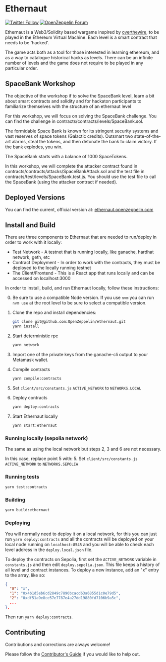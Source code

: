 # Ethernaut
 
[![Twitter Follow](https://img.shields.io/twitter/follow/OpenZeppelin?style=plastic&logo=twitter)](https://twitter.com/OpenZeppelin)
[![OpenZeppelin Forum](https://img.shields.io/badge/Ethernaut%20Forum%20-discuss-blue?style=plastic&logo=discourse)](https://forum.openzeppelin.com/tag/ethernaut)

Ethernaut is a Web3/Solidity based wargame inspired by [overthewire](https://overthewire.org), to be played in the Ethereum Virtual Machine. Each level is a smart contract that needs to be 'hacked'.

The game acts both as a tool for those interested in learning ethereum, and as a way to catalogue historical hacks as levels. There can be an infinite number of levels and the game does not require to be played in any particular order.

## SpaceBank Workshop

The objective of the workshop if to solve the SpaceBank level, learn a bit about smart contracts and solidity and for hackaton participants to familiarize themselves with the structure of an ethernaut level

For this workshop, we will focus on solving the SpaceBank challenge. You can find the challenge in contracts/contracts/levels/SpaceBank.sol. 

The formidable Space Bank is known for its stringent security systems and vast reserves of space tokens (Galactic credits). Outsmart two state-of-the-art alarms, steal the tokens, and then detonate the bank to claim victory. If the bank explodes, you win.

The SpaceBank starts with a balance of 1000 SpaceTokens.

In this workshop, we will complete the attacker contract found in contracts/contracts/attacks/SpaceBankAttack.sol and the test file in 
contracts/test/levels/SpaceBank.test.js. You should use the test file to call the SpaceBank (using the attacker contract if needed).


## Deployed Versions

You can find the current, official version at: [ethernaut.openzeppelin.com](https://ethernaut.openzeppelin.com)

## Install and Build

There are three components to Ethernaut that are needed to run/deploy in order to work with it locally:

- Test Network - A testnet that is running locally, like ganache, hardhat network, geth, etc
- Contract Deployment - In order to work with the contracts, they must be deployed to the locally running testnet
- The Client/Frontend - This is a React app that runs locally and can be accessed on localhost:3000

In order to install, build, and run Ethernaut locally, follow these instructions:

0. Be sure to use a compatible Node version. If you use `nvm` you can run `nvm use` at the root level to be sure to select a compatible version.

1. Clone the repo and install dependencies:

    ```bash
    git clone git@github.com:OpenZeppelin/ethernaut.git
    yarn install
    ```

2. Start deterministic rpc

    ```bash
    yarn network
    ```

3. Import one of the private keys from the ganache-cli output to your Metamask wallet.
4. Compile contracts

    ```bash
    yarn compile:contracts
    ```

5. Set `client/src/constants.js` `ACTIVE_NETWORK` to `NETWORKS.LOCAL`
6. Deploy contracts

    ```bash
    yarn deploy:contracts
    ```

7. Start Ethernaut locally

    ```bash
    yarn start:ethernaut
    ```

### Running locally (sepolia network)

The same as using the local network but steps 2, 3 and 6 are not necessary.

In this case, replace point 5 with:
5. Set `client/src/constants.js` `ACTIVE_NETWORK` to `NETWORKS.SEPOLIA`

### Running tests

```bash
yarn test:contracts
```

### Building

```bash
yarn build:ethernaut
```

### Deploying

You will normally need to deploy it on a local network, for this you can just run `yarn deploy:contracts` and all the contracts will be deployed on your local node running on `localhost:8545` and you will be able to check each level address in the `deploy.local.json` file.

To deploy the contracts on Sepolia, first set the `ACTIVE_NETWORK` variable in `constants.js` and then edit `deploy.sepolia.json`. This file keeps a history of all level and contract instances. To deploy a new instance, add an "x" entry to the array, like so:

```json
{
  "0": "x",
  "1": "0x4b1d5eb6cd2849c7890bcacd63a6855d1c0e79d5",
  "2": "0xdf51a9e8ce57e7787e4a27dd19880fd7106b9a5c",
  ...
},
```

Then run `yarn deploy:contracts`.

## Contributing

Contributions and corrections are always welcome!

Please follow the [Contributor's Guide](./CONTRIBUTING.md) if you would like to help out.
